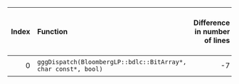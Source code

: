 |   Index | Function                                                       |   Difference in number of lines |   Function size difference in bytes | Disassembly                                                             | Number of lines in assumed build   | Number of bytes in assumed build   | Number of lines in ignored build   | Number of bytes in ignored build   |
|--------:|:---------------------------------------------------------------|--------------------------------:|------------------------------------:|:------------------------------------------------------------------------|:-----------------------------------|:-----------------------------------|:-----------------------------------|:-----------------------------------|
|       0 | `gggDispatch(BloombergLP::bdlc::BitArray*, char const*, bool)` |                              -7 |                                 -16 | [Assumed](0.assume.s.txt), [Ignored](0.none.s.txt), [Diff](0.diff.html) | 1,072                              | 4,517,360                          | 1,088                              | 4,517,520                          |